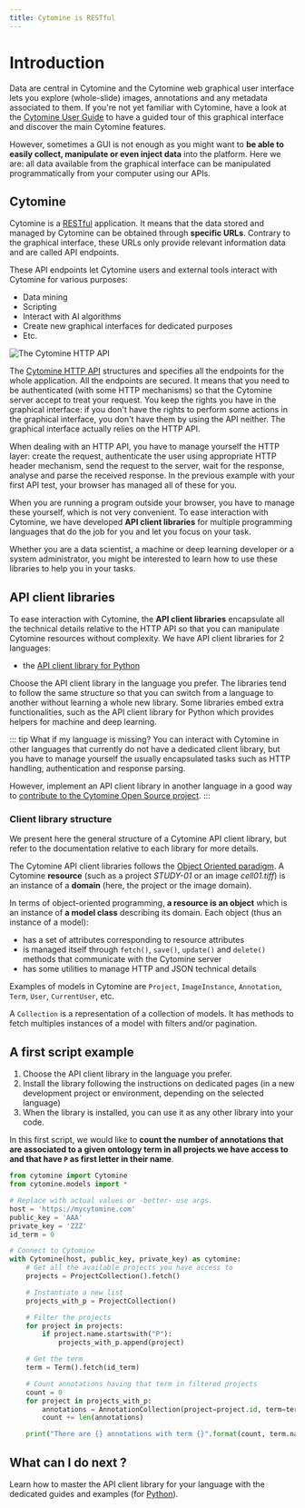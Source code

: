 ```yaml
---
title: Cytomine is RESTful
---
```


# Introduction

Data are central in Cytomine and the Cytomine web graphical user interface lets you explore (whole-slide) images, annotations and any metadata associated to them. If you're not yet familiar with Cytomine, have a look at the [Cytomine User Guide](/user-guide/) to have a guided tour of this graphical interface and discover the main Cytomine features.

However, sometimes a GUI is not enough as you might want to **be able to easily collect, manipulate or even inject data** into the platform. Here we are: all data available from the graphical interface can be manipulated programmatically from your computer using our APIs.

## Cytomine

Cytomine is a [RESTful](https://en.wikipedia.org/wiki/Representational_state_transfer) application. It means that the data stored and managed by Cytomine can be obtained through **specific URLs**. Contrary to the graphical interface, these URLs only provide relevant information data and are called API endpoints.

These API endpoints let Cytomine users and external tools interact with Cytomine for various purposes:

- Data mining
- Scripting
- Interact with AI algorithms
- Create new graphical interfaces for dedicated purposes
- Etc.

![The Cytomine HTTP API](/images/dev-guide/api/cytomine-rest-api-simple.svg)

The [Cytomine HTTP API](/dev-guide/api/reference.md) structures and specifies all the endpoints for the whole application. All the endpoints are secured. It means that you need to be authenticated (with some HTTP mechanisms) so that the Cytomine server accept to treat your request. You keep the rights you have in the graphical interface: if you don't have the rights to perform some actions in the graphical interface, you don't have them by using the API neither. The graphical interface actually relies on the HTTP API.

When dealing with an HTTP API, you have to manage yourself the HTTP layer: create the request, authenticate the user using appropriate HTTP header mechanism, send the request to the server, wait for the response, analyse and parse the received response. In the previous example with your first API test, your browser has managed all of these for you.

When you are running a program outside your browser, you have to manage these yourself, which is not very convenient. To ease interaction with Cytomine, we have developed **API client libraries** for multiple programming languages that do the job for you and let you focus on your task.

Whether you are a data scientist, a machine or deep learning developer or a system administrator, you might be interested to learn how to use these libraries to help you in your tasks.

## API client libraries

To ease interaction with Cytomine, the **API client libraries** encapsulate all the technical details relative to the HTTP API so that you can manipulate Cytomine resources without complexity. We have API client libraries for 2 languages:

- the [API client library for Python](/dev-guide/clients/python/usage.md)

Choose the API client library in the language you prefer. The libraries tend to follow the same structure so that you can switch from a language to another without learning a whole new library.
Some libraries embed extra functionalities, such as the API client library for Python which provides helpers for machine and deep learning.

::: tip What if my language is missing?
You can interact with Cytomine in other languages that currently do not have a dedicated client library, but you have to manage yourself the usually encapsulated tasks such as HTTP handling, authentication and response parsing.

However, implement an API client library in another language in a good way to [contribute to the Cytomine Open Source project](/community/how-to-contribute.md).
:::

### Client library structure

We present here the general structure of a Cytomine API client library, but refer to the documentation relative to each library for more details.

The Cytomine API client libraries follows the [Object Oriented paradigm](https://en.wikipedia.org/wiki/Object-oriented_programming). A Cytomine **resource** (such as a project _STUDY-01_ or an image _cell01.tiff_) is an instance of a **domain** (here, the project or the image domain).

In terms of object-oriented programming, **a resource is an object** which is an instance of **a model class** describing its domain. Each object (thus an instance of a model):

- has a set of attributes corresponding to resource attributes
- is managed itself through `fetch()`, `save()`, `update()` and `delete()` methods that communicate with the Cytomine server
- has some utilities to manage HTTP and JSON technical details

Examples of models in Cytomine are `Project`, `ImageInstance`, `Annotation`, `Term`, `User`, `CurrentUser`, etc.

A `Collection` is a representation of a collection of models. It has methods to fetch multiples instances of a model with filters and/or pagination.

## A first script example

1. Choose the API client library in the language you prefer.
2. Install the library following the instructions on dedicated pages (in a new development project or environment, depending on the selected language)
3. When the library is installed, you can use it as any other library into your code.

In this first script, we would like to **count the number of annotations that are associated to a given ontology term in all projects we have access to and that have `P` as first letter in their name**.

```python
from cytomine import Cytomine
from cytomine.models import *

# Replace with actual values or -better- use args.
host = 'https://mycytomine.com'
public_key = 'AAA'
private_key = 'ZZZ'
id_term = 0

# Connect to Cytomine
with Cytomine(host, public_key, private_key) as cytomine:
    # Get all the available projects you have access to
    projects = ProjectCollection().fetch()

    # Instantiate a new list
    projects_with_p = ProjectCollection()

    # Filter the projects
    for project in projects:
        if project.name.startswith("P"):
            projects_with_p.append(project)

    # Get the term
    term = Term().fetch(id_term)

    # Count annotations having that term in filtered projects
    count = 0
    for project in projects_with_p:
        annotations = AnnotationCollection(project=project.id, term=term.id).fetch()
        count += len(annotations)

    print("There are {} annotations with term {}".format(count, term.name))
```

## What can I do next ?

Learn how to master the API client library for your language with the dedicated guides and examples (for [Python](/dev-guide/clients/python/usage.md)).
